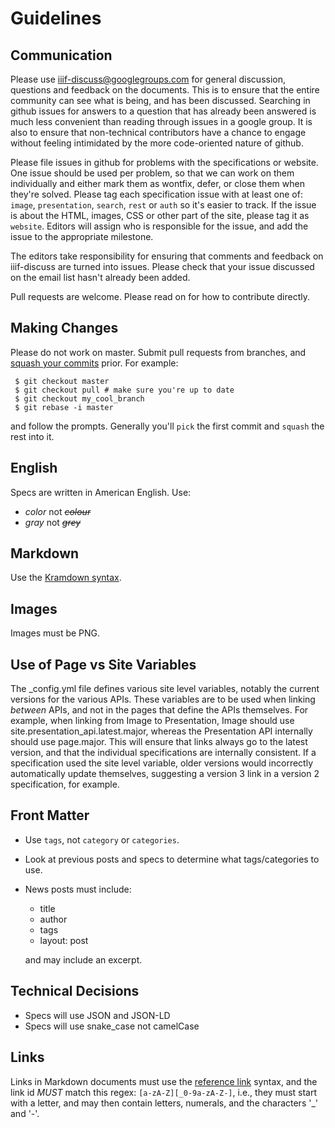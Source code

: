 # Guidelines

## Communication

Please use [iiif-discuss@googlegroups.com](mailto:iiif-discuss@googlegroups.com) for general discussion, questions and feedback on the documents.  This is to ensure that the entire community can see what is being, and has been discussed. Searching in github issues for answers to a question that has already been answered is much less convenient than reading through issues in a google group.  It is also to ensure that non-technical contributors have a chance to engage without feeling intimidated by the more code-oriented nature of github.

Please file issues in github for problems with the specifications or website.  One issue should be used per problem, so that we can work on them individually and either mark them as wontfix, defer, or close them when they're solved.  Please tag each specification issue with at least one of: `image`, `presentation`, `search`, `rest` or `auth` so it's easier to track.  If the issue is about the HTML, images, CSS or other part of the site, please tag it as `website`. Editors will assign who is responsible for the issue, and add the issue to the appropriate milestone.

The editors take responsibility for ensuring that comments and feedback on iiif-discuss are turned into issues.  Please check that your issue discussed on the email list hasn't already been added.

Pull requests are welcome.  Please read on for how to contribute directly.

## Making Changes

Please do not work on master. Submit pull requests from branches, and [squash your commits][squash] prior. For example:

```
 $ git checkout master
 $ git checkout pull # make sure you're up to date
 $ git checkout my_cool_branch
 $ git rebase -i master
```

and follow the prompts. Generally you'll `pick` the first commit and `squash` the rest into it.

## English

Specs are written in American English. Use:

* *color* not ~~*colour*~~
* *gray* not ~~*grey*~~

## Markdown

Use the [Kramdown syntax][kram].

## Images

Images must be PNG.

## Use of Page vs Site Variables

The _config.yml file defines various site level variables, notably the current versions for the various APIs.  These variables are to be used when linking _between_ APIs, and not in the pages that define the APIs themselves.  For example, when linking from Image to Presentation, Image should use site.presentation_api.latest.major, whereas the Presentation API internally should use page.major.  This will ensure that links always go to the latest version, and that the individual specifications are internally consistent.  If a specification used the site level variable, older versions would incorrectly automatically update themselves, suggesting a version 3 link in a version 2 specification, for example.

## Front Matter

 * Use `tags`, not `category` or `categories`.
 * Look at previous posts and specs to determine what tags/categories to use.
 * News posts must include:

    * title
    * author
    * tags
    * layout: post

    and may include an excerpt.

## Technical Decisions

* Specs will use JSON and JSON-LD
* Specs will use snake_case not camelCase

## Links

Links in Markdown documents must use the [reference link][reference-link] syntax, and the link id _MUST_ match this regex: `[a-zA-Z][_0-9a-zA-Z-]`, i.e., they must start with a letter, and may then contain letters, numerals, and the characters '_' and '-'.

[kram]: http://kramdown.gettalong.org/syntax.html
[squash]: http://lmgtfy.com/?q=Squash+git+commits
[reference-link]: http://kramdown.gettalong.org/syntax.html#reference-links
